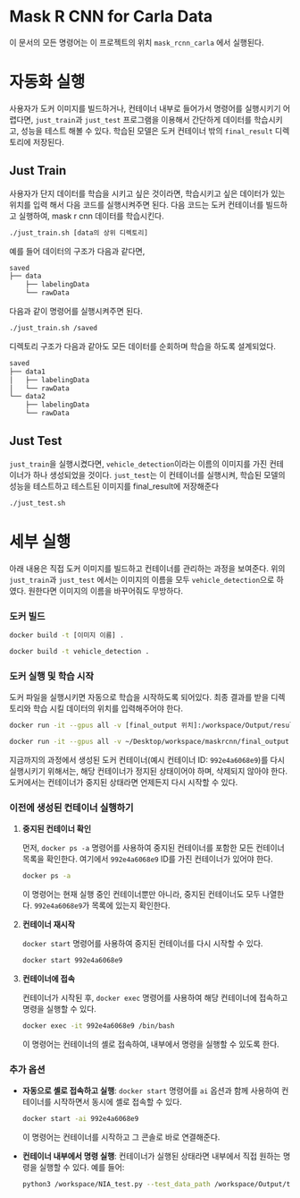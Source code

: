 # Mask R CNN for Carla Data

이 문서의 모든 명령어는 이 프로젝트의 위치 `mask_rcnn_carla` 에서 실행된다.

# 자동화 실행

사용자가 도커 이미지를 빌드하거나, 컨테이너 내부로 들어가서 명령어를 실행시키기 어렵다면, `just_train`과 `just_test` 프로그램을 이용해서 간단하게 데이터를 학습시키고, 성능을 테스트 해볼 수 있다. 학습된 모델은 도커 컨테이너 밖의 `final_result` 디렉토리에 저장된다.

## Just Train

사용자가 단지 데이터를 학습을 시키고 싶은 것이라면, 학습시키고 싶은 데이터가 있는 위치를 입력 해서 다음 코드를 실행시켜주면 된다. 다음 코드는 도커 컨테이너를 빌드하고 실행하여, mask r cnn 데이터를 학습시킨다.

```bash
./just_train.sh [data의 상위 디렉토리]
```

예를 들어 데이터의 구조가 다음과 같다면,

```bash
saved
├── data
    ├── labelingData
    └── rawData
```

다음과 같이 명령어를 실행시켜주면 된다.

```bash
./just_train.sh /saved
```

디렉토리 구조가 다음과 같아도 모든 데이터를 순회하며 학습을 하도록 설계되었다.

```bash
saved
├── data1
│   ├── labelingData
│   └── rawData
└── data2
    ├── labelingData
    └── rawData

```

## Just Test

`just_train`을 실행시켰다면, `vehicle_detection`이라는 이름의 이미지를 가진 컨테이너가 하나 생성되었을 것이다. `just_test`는 이 컨테이너를 실행시켜, 학습된 모델의 성능을 테스트하고 테스트된 이미지를 final_result에 저장해준다

```bash
./just_test.sh
```

# 세부 실행

아래 내용은 직접 도커 이미지를 빌드하고 컨테이너를 관리하는 과정을 보여준다. 위의 `just_train`과 `just_test` 에서는 이미지의 이름을 모두 `vehicle_detection`으로 하였다. 원한다면 이미지의 이름을 바꾸어줘도 무방하다.

### 도커 빌드

```bash
docker build -t [이미지 이름] .
```

```bash
docker build -t vehicle_detection .
```

### 도커 실행 및 학습 시작

도커 파일을 실행시키면 자동으로 학습을 시작하도록 되어있다. 최종 결과를 받을 디렉토리와 학습 시킬 데이터의 위치를 입력해주어야 한다.

```bash
docker run -it --gpus all -v [final_output 위치]:/workspace/Output/result -v [data의 상위 디렉토리]:/workspace/data [이미지 이름]
```

```bash
docker run -it --gpus all -v ~/Desktop/workspace/maskrcnn/final_output:/workspace/Output/result -v ~/Desktop/workspace/saved:/workspace/data vehicle_detection
```

지금까지의 과정에서 생성된 도커 컨테이너(예시 컨테이너 ID: `992e4a6068e9`)를 다시 실행시키기 위해서는, 해당 컨테이너가 정지된 상태이어야 하며, 삭제되지 않아야 한다. 도커에서는 컨테이너가 중지된 상태라면 언제든지 다시 시작할 수 있다.

### 이전에 생성된 컨테이너 실행하기

1. **중지된 컨테이너 확인**
    
    먼저, `docker ps -a` 명령어를 사용하여 중지된 컨테이너를 포함한 모든 컨테이너 목록을 확인한다. 여기에서 `992e4a6068e9` ID를 가진 컨테이너가 있어야 한다.
    
    ```bash
    docker ps -a
    ```
    
    이 명령어는 현재 실행 중인 컨테이너뿐만 아니라, 중지된 컨테이너도 모두 나열한다. `992e4a6068e9`가 목록에 있는지 확인한다.
    
2. **컨테이너 재시작**
    
    `docker start` 명령어를 사용하여 중지된 컨테이너를 다시 시작할 수 있다.
    
    ```bash
    docker start 992e4a6068e9
    ```
    
3. **컨테이너에 접속**
    
    컨테이너가 시작된 후, `docker exec` 명령어를 사용하여 해당 컨테이너에 접속하고 명령을 실행할 수 있다.
    
    ```bash
    docker exec -it 992e4a6068e9 /bin/bash
    ```
    
    이 명령어는 컨테이너의 셸로 접속하여, 내부에서 명령을 실행할 수 있도록 한다.
    

### 추가 옵션

- **자동으로 셸로 접속하고 실행**: `docker start` 명령어를 `ai` 옵션과 함께 사용하여 컨테이너를 시작하면서 동시에 셸로 접속할 수 있다.
    
    ```bash
    docker start -ai 992e4a6068e9
    ```
    
    이 명령어는 컨테이너를 시작하고 그 콘솔로 바로 연결해준다.
    
- **컨테이너 내부에서 명령 실행**: 컨테이너가 실행된 상태라면 내부에서 직접 원하는 명령을 실행할 수 있다. 예를 들어:
    
    ```bash
    python3 /workspace/NIA_test.py --test_data_path /workspace/Output/test/ --model_path /workspace/Output/result/best_mask_rcnn_model.pt
    ```
